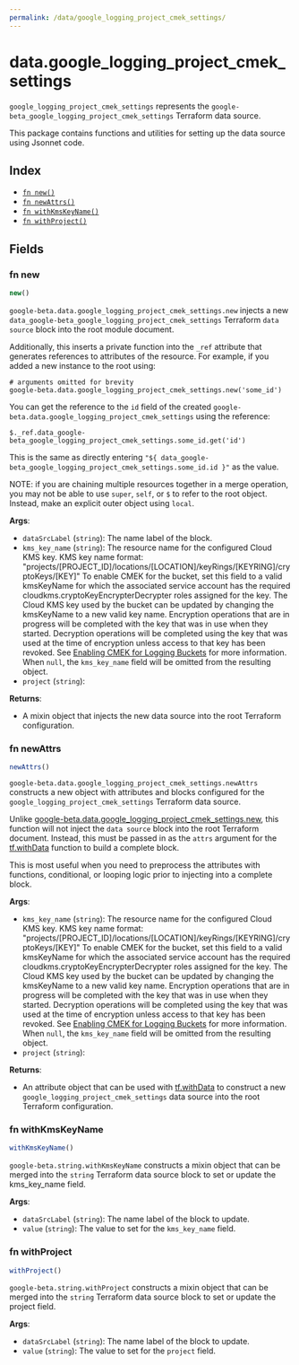 ```yaml
---
permalink: /data/google_logging_project_cmek_settings/
---
```


# data.google_logging_project_cmek_settings

`google_logging_project_cmek_settings` represents the `google-beta_google_logging_project_cmek_settings` Terraform data source.



This package contains functions and utilities for setting up the data source using Jsonnet code.


## Index

* [`fn new()`](#fn-new)
* [`fn newAttrs()`](#fn-newattrs)
* [`fn withKmsKeyName()`](#fn-withkmskeyname)
* [`fn withProject()`](#fn-withproject)

## Fields

### fn new

```ts
new()
```


`google-beta.data.google_logging_project_cmek_settings.new` injects a new `data_google-beta_google_logging_project_cmek_settings` Terraform `data source`
block into the root module document.

Additionally, this inserts a private function into the `_ref` attribute that generates references to attributes of the
resource. For example, if you added a new instance to the root using:

    # arguments omitted for brevity
    google-beta.data.google_logging_project_cmek_settings.new('some_id')

You can get the reference to the `id` field of the created `google-beta.data.google_logging_project_cmek_settings` using the reference:

    $._ref.data_google-beta_google_logging_project_cmek_settings.some_id.get('id')

This is the same as directly entering `"${ data_google-beta_google_logging_project_cmek_settings.some_id.id }"` as the value.

NOTE: if you are chaining multiple resources together in a merge operation, you may not be able to use `super`, `self`,
or `$` to refer to the root object. Instead, make an explicit outer object using `local`.

**Args**:
  - `dataSrcLabel` (`string`): The name label of the block.
  - `kms_key_name` (`string`): The resource name for the configured Cloud KMS key.
				KMS key name format:
				&#34;projects/[PROJECT_ID]/locations/[LOCATION]/keyRings/[KEYRING]/cryptoKeys/[KEY]&#34;
				To enable CMEK for the bucket, set this field to a valid kmsKeyName for which the associated service account has the required cloudkms.cryptoKeyEncrypterDecrypter roles assigned for the key.
				The Cloud KMS key used by the bucket can be updated by changing the kmsKeyName to a new valid key name. Encryption operations that are in progress will be completed with the key that was in use when they started. Decryption operations will be completed using the key that was used at the time of encryption unless access to that key has been revoked.
				See [Enabling CMEK for Logging Buckets](https://cloud.google.com/logging/docs/routing/managed-encryption-storage) for more information. When `null`, the `kms_key_name` field will be omitted from the resulting object.
  - `project` (`string`): 

**Returns**:
- A mixin object that injects the new data source into the root Terraform configuration.


### fn newAttrs

```ts
newAttrs()
```


`google-beta.data.google_logging_project_cmek_settings.newAttrs` constructs a new object with attributes and blocks configured for the `google_logging_project_cmek_settings`
Terraform data source.

Unlike [google-beta.data.google_logging_project_cmek_settings.new](#fn-googleloggingprojectcmeksettingsnew), this function will not inject the `data source`
block into the root Terraform document. Instead, this must be passed in as the `attrs` argument for the
[tf.withData](https://github.com/tf-libsonnet/core/tree/main/docs#fn-withdata) function to build a complete block.

This is most useful when you need to preprocess the attributes with functions, conditional, or looping logic prior to
injecting into a complete block.

**Args**:
  - `kms_key_name` (`string`): The resource name for the configured Cloud KMS key.
				KMS key name format:
				&#34;projects/[PROJECT_ID]/locations/[LOCATION]/keyRings/[KEYRING]/cryptoKeys/[KEY]&#34;
				To enable CMEK for the bucket, set this field to a valid kmsKeyName for which the associated service account has the required cloudkms.cryptoKeyEncrypterDecrypter roles assigned for the key.
				The Cloud KMS key used by the bucket can be updated by changing the kmsKeyName to a new valid key name. Encryption operations that are in progress will be completed with the key that was in use when they started. Decryption operations will be completed using the key that was used at the time of encryption unless access to that key has been revoked.
				See [Enabling CMEK for Logging Buckets](https://cloud.google.com/logging/docs/routing/managed-encryption-storage) for more information. When `null`, the `kms_key_name` field will be omitted from the resulting object.
  - `project` (`string`): 

**Returns**:
  - An attribute object that can be used with [tf.withData](https://github.com/tf-libsonnet/core/tree/main/docs#fn-withdata) to construct a new `google_logging_project_cmek_settings` data source into the root Terraform configuration.


### fn withKmsKeyName

```ts
withKmsKeyName()
```

`google-beta.string.withKmsKeyName` constructs a mixin object that can be merged into the `string`
Terraform data source block to set or update the kms_key_name field.



**Args**:
  - `dataSrcLabel` (`string`): The name label of the block to update.
  - `value` (`string`): The value to set for the `kms_key_name` field.


### fn withProject

```ts
withProject()
```

`google-beta.string.withProject` constructs a mixin object that can be merged into the `string`
Terraform data source block to set or update the project field.



**Args**:
  - `dataSrcLabel` (`string`): The name label of the block to update.
  - `value` (`string`): The value to set for the `project` field.
